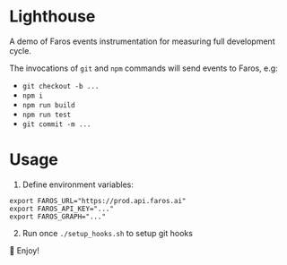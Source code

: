 # Lighthouse

A demo of Faros events instrumentation for measuring full development cycle.

The invocations of `git` and `npm` commands will send events to Faros, e.g:

- `git checkout -b ...`
- `npm i`
- `npm run build`
- `npm run test`
- `git commit -m ...`

# Usage

1. Define environment variables:

```
export FAROS_URL="https://prod.api.faros.ai"
export FAROS_API_KEY="..."
export FAROS_GRAPH="..."
```

2. Run once `./setup_hooks.sh` to setup git hooks

🤗 Enjoy!
